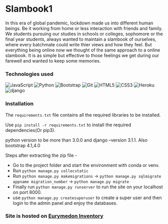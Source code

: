 # Slambook1

In this era of global pandemic, lockdown made us into different human beings. Be it working from home or less interaction with friends and family. We students pursuing our studies in schools or colleges, sophomore or the final year students, always wanted to maintain a slambook of ourselves, where every batchmate could write thier views and how they feel. But everything being online now we thought of the same approach to a online slambook. It is as simple but effective to those feelings we get during our farewell and wanted to keep some memories.

### Technologies used
![JavaScript](https://img.shields.io/badge/-JavaScript-black?style=flat-square&logo=javascript)
![Python](https://img.shields.io/badge/-Python-black?style=flat-square&logo=Python)
![Bootstrap](https://img.shields.io/badge/-Bootstrap-563D7C?style=flat-square&logo=bootstrap)
![Git](https://img.shields.io/badge/-Git-black?style=flat-square&logo=git)
![HTML5](https://img.shields.io/badge/-HTML5-E34F26?style=flat-square&logo=html5&logoColor=white)
![CSS3](https://img.shields.io/badge/-CSS3-1572B6?style=flat-square&logo=css3)
![Heroku](https://img.shields.io/badge/-Heroku-430098?style=round&logo=heroku) 
![django](https://img.shields.io/badge/-django-450098?style=round&logo=django)

### Installation

The `requirements.txt` file contains all the required libraries to be installed.

Use `pip install -r requirements.txt` to install the required dependencies(Or pip3).

python version to be more than 3.0.0 and django –version 3.1.1. Also bootstrap 4.1,4.0

Steps after extracting the zip file - 
  * Go to the project folder and start the environment with conda or venv.
  * Run `python manage.py collecstatic`
  * Run `python manage.py makemigrations` -> `python manage.py sqlmigrate appname migration_number` -> `python manage.py migrate`
  * Finally run `python manage.py runserver` to run the site on your localhost on port 8000.
  * use `python manage.py createsuperuser` to create a super user and then login to the admin panel and enjoy the databases.

### Site is hosted on [Eurymedon Inventory](http://eurymedon.herokuapp.com)
